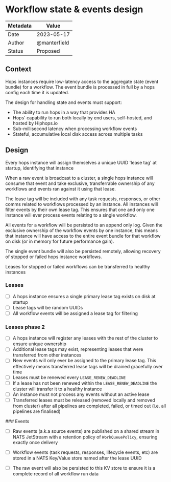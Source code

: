 # Workflow state & events design

|Metadata|Value|
|--------|-----|
|Date    |2023-05-17|
|Author  |@manterfield|
|Status  |Proposed|

## Context

Hops instances require low-latency access to the aggregate state (event bundle) for a workflow. The event bundle is processed in full by a hops config each time it is updated.

The design for handling state and events must support:

- The ability to run hops in a way that provides HA
- Hops' capability to run both locally by end users, self-hosted, and hosted by Hiphops.io
- Sub-millisecond latency when processing workflow events
- Stateful, accumulative local disk access across multiple tasks

## Design

Every hops instance will assign themselves a unique UUID 'lease tag' at startup, identifying that instance

When a raw event is broadcast to a cluster, a single hops instance will consume that event and take exclusive, transferrable ownership of any workflows and events ran against it using that lease.

The lease tag will be included with any task requests, responses, or other comms related to workflows processed by an instance. All instances will filter events by their own lease tag. This ensures that one and only one instance will ever process events relating to a single workflow.

All events for a workflow will be persisted to an append only log. Given the exclusive ownership of the workflow events by one instance, this means that instance will have access to the entire event bundle for that workflow on disk (or in memory for future performance gain).

The single event bundle will also be persisted remotely, allowing recovery of stopped or failed hops instance workflows.

Leases for stopped or failed workflows can be transferred to healthy instances

### Leases

- [ ] A hops instance ensures a single primary lease tag exists on disk at startup
- [ ] Lease tags will be random UUIDs
- [ ] All workflow events will be assigned a lease tag for filtering

### Leases phase 2

- [ ] A hops instance will register any leases with the rest of the cluster to ensure unique ownership
- [ ] Additional lease tags may exist, representing leases that were transferred from other instances
- [ ] New events will only ever be assigned to the primary lease tag. This effectively means transferred lease tags will be drained gracefully over time
- [ ] Leases must be renewed every `LEASE_RENEW_DEADLINE`
- [ ] If a lease has not been renewed within the `LEASE_RENEW_DEADLINE` the cluster will transfer it to a healthy instance
- [ ] An instance must not process any events without an active lease
- [ ] Transferred leases must be released (removed locally and removed from cluster) after all pipelines are completed, failed, or timed out (i.e. all pipelines are finalised)

### Events

- [ ] Raw events (a.k.a source events) are published on a shared stream in NATS JetStream with a retention policy of `WorkQueuePolicy`, ensuring exactly once delivery
- [ ] Workflow events (task requests, responses, lifecycle events, etc) are stored in a NATS Key/Value store named after the lease UUID
- [ ] The raw event will also be persisted to this KV store to ensure it is a complete record of all workflow run data



